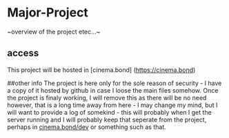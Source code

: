 # Major-Project
~overview of the project etec...~
## access
This project will be hosted in [cinema.bond] (https://cinema.bond)

##other info
The project is here only for the sole reason of security - I have a copy of it hosted by github in case I loose the main files somehow. Once the project is finaly working, I will remove this as there will be no need however, that is a long time away from here - I may change my mind, but I will want to provide a log of somekind - this will probably when I get the server running and I will probably keep that seperate from the project, perhaps in [cinema.bond/dev](https://cinema.bond/dev) or something such as that.
